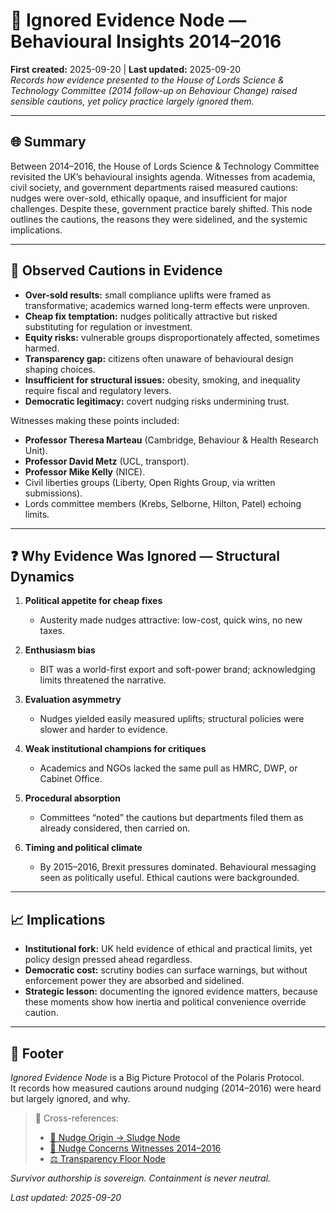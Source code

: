 # 🛑 Ignored Evidence Node — Behavioural Insights 2014–2016  
**First created:** 2025-09-20 | **Last updated:** 2025-09-20  
*Records how evidence presented to the House of Lords Science & Technology Committee (2014 follow-up on Behaviour Change) raised sensible cautions, yet policy practice largely ignored them.*

---

## 🌐 Summary  
Between 2014–2016, the House of Lords Science & Technology Committee revisited the UK’s behavioural insights agenda. Witnesses from academia, civil society, and government departments raised measured cautions: nudges were over-sold, ethically opaque, and insufficient for major challenges. Despite these, government practice barely shifted. This node outlines the cautions, the reasons they were sidelined, and the systemic implications.

---

## 📍 Observed Cautions in Evidence  
- **Over-sold results:** small compliance uplifts were framed as transformative; academics warned long-term effects were unproven.  
- **Cheap fix temptation:** nudges politically attractive but risked substituting for regulation or investment.  
- **Equity risks:** vulnerable groups disproportionately affected, sometimes harmed.  
- **Transparency gap:** citizens often unaware of behavioural design shaping choices.  
- **Insufficient for structural issues:** obesity, smoking, and inequality require fiscal and regulatory levers.  
- **Democratic legitimacy:** covert nudging risks undermining trust.

Witnesses making these points included:  
- **Professor Theresa Marteau** (Cambridge, Behaviour & Health Research Unit).  
- **Professor David Metz** (UCL, transport).  
- **Professor Mike Kelly** (NICE).  
- Civil liberties groups (Liberty, Open Rights Group, via written submissions).  
- Lords committee members (Krebs, Selborne, Hilton, Patel) echoing limits.

---

## ❓ Why Evidence Was Ignored — Structural Dynamics  
1. **Political appetite for cheap fixes**  
   - Austerity made nudges attractive: low-cost, quick wins, no new taxes.  

2. **Enthusiasm bias**  
   - BIT was a world-first export and soft-power brand; acknowledging limits threatened the narrative.  

3. **Evaluation asymmetry**  
   - Nudges yielded easily measured uplifts; structural policies were slower and harder to evidence.  

4. **Weak institutional champions for critiques**  
   - Academics and NGOs lacked the same pull as HMRC, DWP, or Cabinet Office.  

5. **Procedural absorption**  
   - Committees “noted” the cautions but departments filed them as already considered, then carried on.  

6. **Timing and political climate**  
   - By 2015–2016, Brexit pressures dominated. Behavioural messaging seen as politically useful. Ethical cautions were backgrounded.

---

## 📈 Implications  
- **Institutional fork:** UK held evidence of ethical and practical limits, yet policy design pressed ahead regardless.  
- **Democratic cost:** scrutiny bodies can surface warnings, but without enforcement power they are absorbed and sidelined.  
- **Strategic lesson:** documenting the ignored evidence matters, because these moments show how inertia and political convenience override caution.

---

## 🏮 Footer  
*Ignored Evidence Node* is a Big Picture Protocol of the Polaris Protocol.  
It records how measured cautions around nudging (2014–2016) were heard but largely ignored, and why.  

> 📡 Cross-references:  
> - [🧭 Nudge Origin → Sludge Node](../Big_Picture_Protocols/🧭_nudge_origin_to_sludge.md)  
> - [🛑 Nudge Concerns Witnesses 2014–2016](../Big_Picture_Protocols/🛑_nudge_concerns_2014_2016_witnesses.md)  
> - [⚖️ Transparency Floor Node](../Big_Picture_Protocols/⚖️_transparency_floor.md)

*Survivor authorship is sovereign. Containment is never neutral.*  

_Last updated: 2025-09-20_
